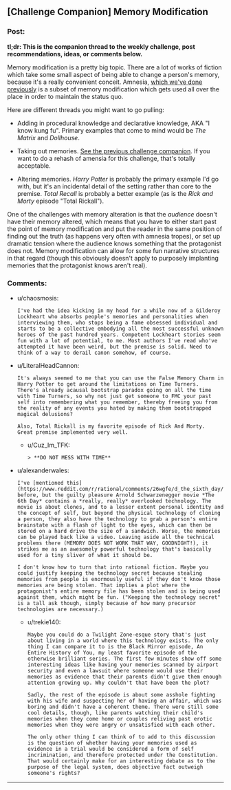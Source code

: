 ## [Challenge Companion] Memory Modification

### Post:

**tl;dr: This is the companion thread to the weekly challenge, post recommendations, ideas, or comments below.**

Memory modification is a pretty big topic. There are a lot of works of fiction which take some small aspect of being able to change a person's memory, because it's a really convenient conceit. Amnesia, [which we've done previously](https://www.reddit.com/r/rational/comments/3rk5kv/biweekly_challenge_amnesia/) is a subset of memory modification which gets used all over the place in order to maintain the status quo.

Here are different threads you might want to go pulling:

* Adding in procedural knowledge and declarative knowledge, AKA "I know kung fu". Primary examples that come to mind would be *The Matrix* and *Dollhouse*.

* Taking out memories. [See the previous challenge companion](https://www.reddit.com/r/rational/comments/3rk7ny/challenge_companion_amnesia/). If you want to do a rehash of amensia for this challenge, that's totally acceptable.

* Altering memories. *Harry Potter* is probably the primary example I'd go with, but it's an incidental detail of the setting rather than core to the premise. *Total Recall* is probably a better example (as is the *Rick and Morty* episode "Total Rickall").

One of the challenges with memory alteration is that the *audience* doesn't have their memory altered, which means that you have to either start past the point of memory modification and put the reader in the same position of finding out the truth (as happens very often with amnesia tropes), or set up dramatic tension where the audience knows something that the protagonist does not. Memory modification can allow for some fun narrative structures in that regard (though this obviously doesn't apply to purposely implanting memories that the protagonist knows aren't real).

### Comments:

- u/chaosmosis:
  ```
  I've had the idea kicking in my head for a while now of a Gilderoy Lockheart who absorbs people's memories and personalities when interviewing them, who stops being a fame obsessed individual and starts to be a collective embodying all the most successful unknown heroes of the past hundred years. Competent Lockheart stories seem fun with a lot of potential, to me. Most authors I've read who've attempted it have been weird, but the premise is solid. Need to think of a way to derail canon somehow, of course.
  ```

- u/LiteralHeadCannon:
  ```
  It's always seemed to me that you can use the False Memory Charm in Harry Potter to get around the limitations on Time Turners.  There's already acausal bootstrap paradox going on all the time with Time Turners, so why not just get someone to FMC your past self into remembering what you remember, thereby freeing you from the reality of any events you hated by making them bootstrapped magical delusions?

  Also, Total Rickall is my favorite episode of Rick And Morty.  Great premise implemented very well.
  ```

  - u/Cuz_Im_TFK:
    ```
    > **DO NOT MESS WITH TIME**
    ```

- u/alexanderwales:
  ```
  I've [mentioned this](https://www.reddit.com/r/rational/comments/26wgfe/d_the_sixth_day/) before, but the guilty pleasure Arnold Schwarzenegger movie *The 6th Day* contains a *really, really* overlooked technology. The movie is about clones, and to a lesser extent personal identity and the concept of self, but beyond the physical technology of cloning a person, they also have the technology to grab a person's entire brainstate with a flash of light to the eyes, which can then be stored on a hard drive the size of a sandwich. Worse, the memories can be played back like a video. Leaving aside all the technical problems there (MEMORY DOES NOT WORK THAT WAY, GOODNIGHT!), it strikes me as an awesomely powerful technology that's basically used for a tiny sliver of what it should be.

  I don't know how to turn that into rational fiction. Maybe you could justify keeping the technology secret because stealing memories from people is enormously useful if they don't know those memories are being stolen. That implies a plot where the protagonist's entire memory file has been stolen and is being used against them, which might be fun. ("Keeping the technology secret" is a tall ask though, simply because of how many precursor technologies are necessary.)
  ```

  - u/trekie140:
    ```
    Maybe you could do a Twilight Zone-esque story that's just about living in a world where this technology exists. The only thing I can compare it to is the Black Mirror episode, An Entire History of You, my least favorite episode of the otherwise brilliant series. The first few minutes show off some interesting ideas like having your memories scanned by airport security and even a lawsuit where someone would use their memories as evidence that their parents didn't give them enough attention growing up. Why couldn't that have been the plot?

    Sadly, the rest of the episode is about some asshole fighting with his wife and suspecting her of having an affair, which was boring and didn't have a coherent theme. There were still some cool details, though, like parents watching their child's memories when they come home or couples reliving past erotic memories when they were angry or unsatisfied with each other. 

    The only other thing I can think of to add to this discussion is the question of whether having your memories used as evidence in a trial would be considered a form of self incrimination, and therefore protected under the Constitution. That would certainly make for an interesting debate as to the purpose of the legal system, does objective fact outweigh someone's rights?
    ```

---

